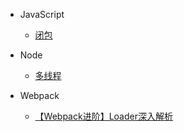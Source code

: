 - JavaScript
  - [闭包](docs/test.md)

- Node
  - [多线程](docs/node/多线程.md)

- Webpack
  - [【Webpack进阶】Loader深入解析](docs/webpack/【Webpack进阶】Loader深入解析.md)
